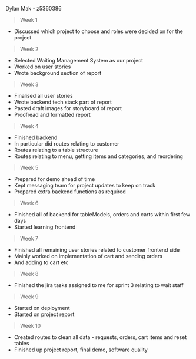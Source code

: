 Dylan Mak - z5360386

> Week 1
* Discussed which project to choose and roles were decided on for the project

> Week 2
* Selected Waiting Management System as our project
* Worked on user stories
* Wrote background section of report

> Week 3
* Finalised all user stories
* Wrote backend tech stack part of report
* Pasted draft images for storyboard of report
* Proofread and formatted report

> Week 4
* Finished backend
* In particular did routes relating to customer
* Routes relating to a table structure
* Routes relating to menu, getting items and categories, and reordering

> Week 5
* Prepared for demo ahead of time
* Kept messaging team for project updates to keep on track
* Prepared extra backend functions as required

> Week 6
* Finished all of backend for tableModels, orders and carts within first few days
* Started learning frontend

> Week 7
* Finished all remaining user stories related to customer frontend side
* Mainly worked on implementation of cart and sending orders
* And adding to cart etc

> Week 8
* Finished the jira tasks assigned to me for sprint 3 relating to wait staff

> Week 9
* Started on deployment
* Started on project report

> Week 10
* Created routes to clean all data - requests, orders, cart items and reset tables
* Finished up project report, final demo, software quality
